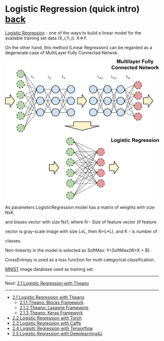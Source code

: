 Logistic Regression (quick intro) [back](README.md)
==========================

[Logistic Regression](https://en.wikipedia.org/wiki/Logistic_regression) - one of
the ways to build a linear model for the available
training set data (X_i,Y_i): X=>Y.

On the other hand, this method (Linear Regression) can
be regarded as a degenerate case of MultiLayer Fully Connectad Netwok.

![Logistic Regression as MLP](../../img/Step02/LogReg_as_MLP_crop.png)

As parameters LogisticRegression model has a matrix of weights with size NxK

and biases vector with size Nx1, where N - Size of feature vector (if feature

vector is gray-scale image with size LxL, then N=L*L), and K - is number of

classes.

Non-linearity in the model is selected as SoftMax: Y=SoftMax(W*X + B).

CrossEntropy is used as a loss function for multi categorical classification.

[MNIST](http://yann.lecun.com/exdb/mnist/) image database used as training set.

---------------
Next: [2.1 Logistic Regression with Theano](../doc/Step02-BasicTest-LogisticRegression/step-02.01-LogReg-with-Theano.md)

---------------
- [2.1 Logistic Regression with Theano](../../doc/Step02-BasicTest-LogisticRegression/step-02.01-LogReg-with-Theano.md)
    - [2.1.1 Theano: Blocks Framework](../../doc/Step02-BasicTest-LogisticRegression/step-02.01.01-Theano-Blocks-Framework.md)
    - [2.1.2 Theano: Lasagne Framework](../../doc/Step02-BasicTest-LogisticRegression/step-02.01.02-Theano-Lasagne-Framework.md)
    - [2.1.3 Theano: Keras Framework](../../doc/Step02-BasicTest-LogisticRegression/step-02.01.03-Theano-Keras-Framework.md)
- [2.2 Logistic Regression with Torch](../../doc/Step02-BasicTest-LogisticRegression/step-02.02-LogReg-with-Torch.md)
- [2.3 Logistic Regression with Caffe](../../doc/Step02-BasicTest-LogisticRegression/step-02.03-LogReg-with-Caffe.md)
- [2.4 Logisitc Regression with Tensorflow](../../doc/Step02-BasicTest-LogisticRegression/step-02.04-LogReg-with-Tensorflow.md)
- [2.5 Logistic Regression with Deeplearning4J](../../doc/Step02-BasicTest-LogisticRegression/step-02.05-LogReg-with-Deeplearning4J.md)


